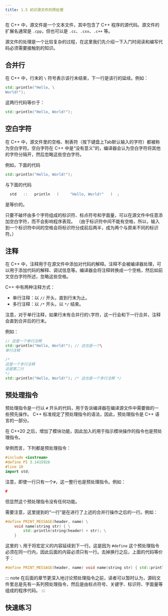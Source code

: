 ```yaml
---
title: 1.5 初识源文件的预处理
---
```


在 C++ 中，源文件是一个文本文件，其中包含了 C++ 程序的源代码。源文件的扩展名通常是 `.cpp`，但也可以是 `.cc`、`.cxx`、`.c++` 等。

源文件的处理是一个比较复杂的过程，在这里我们先介绍一下入门时阅读和编写代码必须需要接触到的知识。

## 合并行

在 C++ 中，行末的 `\` 符号表示该行未结束，下一行是该行的延续。例如：

```cpp
std::println("Hello, \
World!");
```

这两行代码等价于：

```cpp
std::println("Hello, World!");
```

## 空白字符

在 C++ 中，源文件里的空格、制表符（按下键盘上Tab默认输入的字符）都被称为空白字符。空白字符在 C++ 中是“没有意义”的，编译器会认为空白字符将其他的字符分隔开，然后忽略这些空白字符。

例如，下面的代码
```cpp
std::println("Hello, World!");
```
与下面的代码
```cpp
  std   ::   println   (     "Hello, World!"   )  ;
```
是等价的。

只要不破坏由多个字符组成的标识符、标点符号和字面量，可以在源文件中任意添加空白字符，而不会影响程序表现。
（由于标识符中间不能有空格，所以，输入到一个标识符中间的空格会将标识符分成前后两半，成为两个与原来不同的标识符。）

## 注释

在 C++ 中，注释用于在源文件中添加对代码的解释。注释不会被编译器处理，可以用于添加代码的解释、调试信息等。编译器会将注释转换成一个空格，然后如前文空白字符所述，忽略这些空格。

C++ 中有两种注释方式：

- 单行注释：以 `//` 开头，直到行末为止。
- 多行注释：以 `/*` 开头，以 `*/` 结束。

注意，对于单行注释，如果行末有合并行的`\`字符，这一行会和下一行合并，注释会直到合并后的行末。

例如：

```cpp
// 这是一个单行注释
std::println("Hello, World!"); // 这也是一个\
单行注释
```

```cpp
/*
这是一个多行注释
这是第二行
*/
std::println("Hello, World!"); /* 这也是一个多行注释 */
```

## 预处理指令

预处理指令是一行以 `#` 开头的代码，用于告诉编译器在编译源文件中需要做的一些预先操作。
C++ 标准规定了预处理指令的语法，因此，预处理指令是 C++ 语言的一部分。

在 C++20 之后，增加了模块功能，因此加入的用于指示模块操作的指令也是预处理指令。

举例而言，下列都是预处理指令：
```cpp
#include <iostream>
#define PI 3.1415926
#line 10
import std;
```

注意，即使一行只有一个`#`，这一整行也是预处理指令。例如：
```cpp
#
```
但显然这个预处理指令没有任何功能。

需要注意，这里提到的“一行”是在进行了上述的合并行操作之后的一行。例如：

```cpp
#define PRINT_MESSAGE(header, name) \
    void name(string str) { \
        std::println(string(header) + str); \
    }
```

这里的 `\` 用于将宏定义的内容延续到下一行。这是因为 `#define` 这个预处理指令必须在同一行内，因此后面的内容必须只有一行。去掉换行之后，上面的代码等价于：
    
```cpp
#define PRINT_MESSAGE(header, name) void name(string str) { std::println(string(header) + str); }
```

::: note
在后面的章节更深入地讨论预处理指令之前，读者可以暂时认为，源码文件里总是先有一系列预处理指令，然后是由标点符号、关键字、标识符、字面量等组成的程序代码。
:::

## 快速练习

<Choices 
    :questions="[
        {
            text: '下面的代码中，如何添加空格不会影响其含义？',
            code: 'const int example=1;',
            options: [
                'const int example    =    1;', 
                '    const int example=1;', 
                'const int exa    mple=1;', 
                'con    st int example=1;'],
            answers: ['const int example    =    1;', '    const int example=1;']
        }]"/>